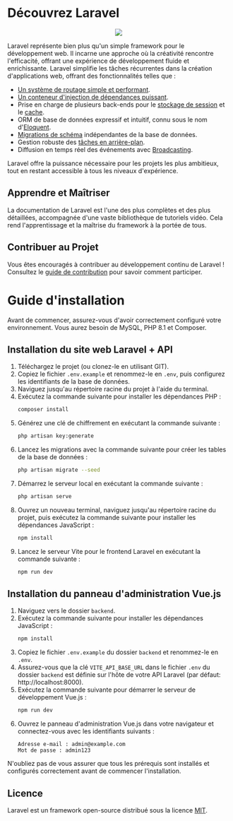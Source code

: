


# Découvrez Laravel

<p align="center"><img src="https://laravel.com/assets/img/components/logo-laravel.svg"></p>

<p align="center">

Laravel représente bien plus qu'un simple framework pour le développement web. Il incarne une approche où la créativité rencontre l'efficacité, offrant une expérience de développement fluide et enrichissante. Laravel simplifie les tâches récurrentes dans la création d'applications web, offrant des fonctionnalités telles que :

- [Un système de routage simple et performant](https://laravel.com/docs/routing).
- [Un conteneur d'injection de dépendances puissant](https://laravel.com/docs/container).
- Prise en charge de plusieurs back-ends pour le [stockage de session](https://laravel.com/docs/session) et le [cache](https://laravel.com/docs/cache).
- ORM de base de données expressif et intuitif, connu sous le nom d'[Eloquent](https://laravel.com/docs/eloquent).
- [Migrations de schéma](https://laravel.com/docs/migrations) indépendantes de la base de données.
- Gestion robuste des [tâches en arrière-plan](https://laravel.com/docs/queues).
- Diffusion en temps réel des événements avec [Broadcasting](https://laravel.com/docs/broadcasting).

Laravel offre la puissance nécessaire pour les projets les plus ambitieux, tout en restant accessible à tous les niveaux d'expérience.

## Apprendre et Maîtriser

La documentation de Laravel est l'une des plus complètes et des plus détaillées, accompagnée d'une vaste bibliothèque de tutoriels vidéo. Cela rend l'apprentissage et la maîtrise du framework à la portée de tous.

## Contribuer au Projet

Vous êtes encouragés à contribuer au développement continu de Laravel ! Consultez le [guide de contribution](https://laravel.com/docs/contributions) pour savoir comment participer.


# Guide d'installation

Avant de commencer, assurez-vous d'avoir correctement configuré votre environnement. Vous aurez besoin de MySQL, PHP 8.1 et Composer.

## Installation du site web Laravel + API

1. Téléchargez le projet (ou clonez-le en utilisant GIT).
2. Copiez le fichier `.env.example` et renommez-le en `.env`, puis configurez les identifiants de la base de données.
3. Naviguez jusqu'au répertoire racine du projet à l'aide du terminal.
4. Exécutez la commande suivante pour installer les dépendances PHP :
    ```bash
    composer install
    ```
5. Générez une clé de chiffrement en exécutant la commande suivante :
    ```bash
    php artisan key:generate 
    ```
6. Lancez les migrations avec la commande suivante pour créer les tables de la base de données :
    ```bash
    php artisan migrate --seed
    ```
7. Démarrez le serveur local en exécutant la commande suivante :
    ```bash
    php artisan serve
    ```
8. Ouvrez un nouveau terminal, naviguez jusqu'au répertoire racine du projet, puis exécutez la commande suivante pour installer les dépendances JavaScript :
    ```bash
    npm install
    ```
9. Lancez le serveur Vite pour le frontend Laravel en exécutant la commande suivante :
    ```bash
    npm run dev
    ```

## Installation du panneau d'administration Vue.js

1. Naviguez vers le dossier `backend`.
2. Exécutez la commande suivante pour installer les dépendances JavaScript :
    ```bash
    npm install
    ```
3. Copiez le fichier `.env.example` du dossier `backend` et renommez-le en `.env`.
4. Assurez-vous que la clé `VITE_API_BASE_URL` dans le fichier `.env` du dossier `backend` est définie sur l'hôte de votre API Laravel (par défaut: http://localhost:8000).
5. Exécutez la commande suivante pour démarrer le serveur de développement Vue.js :
    ```bash
    npm run dev
    ```
6. Ouvrez le panneau d'administration Vue.js dans votre navigateur et connectez-vous avec les identifiants suivants :
    ```
    Adresse e-mail : admin@example.com
    Mot de passe : admin123
    ```

N'oubliez pas de vous assurer que tous les prérequis sont installés et configurés correctement avant de commencer l'installation.



## Licence

Laravel est un framework open-source distribué sous la licence [MIT](https://opensource.org/licenses/MIT).
